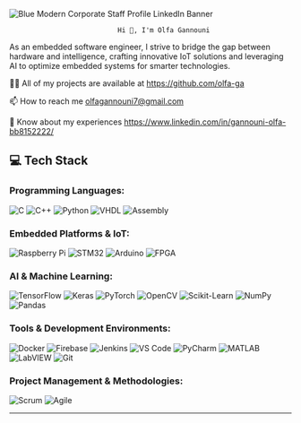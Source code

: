 ![Blue Modern Corporate Staff Profile LinkedIn Banner](https://github.com/user-attachments/assets/3589bc95-72a7-4434-9b10-66973afb847b)


                               Hi 👋, I'm Olfa Gannouni 

As an embedded software engineer, I strive to bridge the gap between hardware and intelligence, crafting innovative IoT solutions and leveraging AI to optimize embedded systems for smarter technologies.

👨‍💻 All of my projects are available at https://github.com/olfa-ga

📫 How to reach me olfagannouni7@gmail.com

📄 Know about my experiences https://www.linkedin.com/in/gannouni-olfa-bb8152222/


## 💻 Tech Stack

### Programming Languages:
![C](https://img.shields.io/badge/-C-A8B9CC?style=flat&logo=c&logoColor=white)
![C++](https://img.shields.io/badge/-C++-00599C?style=flat&logo=cplusplus&logoColor=white)
![Python](https://img.shields.io/badge/-Python-3776AB?style=flat&logo=python&logoColor=white)
![VHDL](https://img.shields.io/badge/-VHDL-5C2D91?style=flat&logoColor=white)
![Assembly](https://img.shields.io/badge/-Assembly-007ACC?style=flat&logo=windows-terminal&logoColor=white)

### Embedded Platforms & IoT:
![Raspberry Pi](https://img.shields.io/badge/-Raspberry%20Pi-A22846?style=flat&logo=raspberry-pi&logoColor=white)
![STM32](https://img.shields.io/badge/-STM32-03234B?style=flat&logo=stmicroelectronics&logoColor=white)
![Arduino](https://img.shields.io/badge/-Arduino-00979D?style=flat&logo=arduino&logoColor=white)
![FPGA](https://img.shields.io/badge/-FPGA-009CDF?style=flat&logo=intel&logoColor=white)

### AI & Machine Learning:
![TensorFlow](https://img.shields.io/badge/-TensorFlow-FF6F00?style=flat&logo=tensorflow&logoColor=white)
![Keras](https://img.shields.io/badge/-Keras-D00000?style=flat&logo=keras&logoColor=white)
![PyTorch](https://img.shields.io/badge/-PyTorch-EE4C2C?style=flat&logo=pytorch&logoColor=white)
![OpenCV](https://img.shields.io/badge/-OpenCV-5C3EE8?style=flat&logo=opencv&logoColor=white)
![Scikit-Learn](https://img.shields.io/badge/-Scikit--Learn-F7931E?style=flat&logo=scikit-learn&logoColor=white)
![NumPy](https://img.shields.io/badge/-NumPy-013243?style=flat&logo=numpy&logoColor=white)
![Pandas](https://img.shields.io/badge/-Pandas-150458?style=flat&logo=pandas&logoColor=white)

### Tools & Development Environments:
![Docker](https://img.shields.io/badge/-Docker-2496ED?style=flat&logo=docker&logoColor=white)
![Firebase](https://img.shields.io/badge/-Firebase-FFCA28?style=flat&logo=firebase&logoColor=white)
![Jenkins](https://img.shields.io/badge/-Jenkins-D24939?style=flat&logo=jenkins&logoColor=white)
![VS Code](https://img.shields.io/badge/-VS%20Code-007ACC?style=flat&logo=visual-studio-code&logoColor=white)
![PyCharm](https://img.shields.io/badge/-PyCharm-000000?style=flat&logo=pycharm&logoColor=white)
![MATLAB](https://img.shields.io/badge/-MATLAB-0076A8?style=flat&logo=mathworks&logoColor=white)
![LabVIEW](https://img.shields.io/badge/-LabVIEW-FFDB00?style=flat&logo=labview&logoColor=black)
![Git](https://img.shields.io/badge/-Git-F05032?style=flat&logo=git&logoColor=white)

### Project Management & Methodologies:
![Scrum](https://img.shields.io/badge/-Scrum-6DB33F?style=flat&logo=scrumalliance&logoColor=white)
![Agile](https://img.shields.io/badge/-Agile-2496ED?style=flat&logo=agile&logoColor=white)

---



